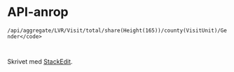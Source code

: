 # API-anrop

`/api/aggregate/LVR/Visit/total/share(Height(165))/county(VisitUnit)/Gender</code>`
<div id="dump"></div>
<code><script>visualize('https://stratum.registercentrum.se/api/aggregate/LVR/Visit/total/count/county(VisitUnit)/VisitUnit?apikey=bK3H9bwaG4o=');</script>
</code>

Skrivet med [<i class="icon-provider-stackedit"></i> StackEdit](https://stackedit.io/).
